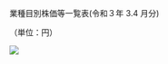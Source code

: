 業種目別株価等一覧表(令和３年 $3.4$ 月分)

（単位：円）

![](https://www.nta.go.jp/tmp/69732d9f-b2b4-4142-8041-0e8d99416406/images/0c5001bcc28e6adb6a4e4911aead2c31a3b07622da3021ea7c87652851768a36.jpg)